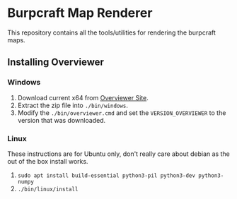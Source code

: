 # Burpcraft Map Renderer

This repository contains all the tools/utilities for rendering the burpcraft maps.

## Installing Overviewer

### Windows

1. Download current x64 from [Overviewer Site](https://overviewer.org/downloads).
2. Extract the zip file into `./bin/windows`.
3. Modify the `./bin/overviewer.cmd` and set the `VERSION_OVERVIEWER` to the version that was downloaded.

### Linux

These instructions are for Ubuntu only, don't really care about debian as the out of the box install works.

1. `sudo apt install build-essential python3-pil python3-dev python3-numpy`
2. `./bin/linux/install`

